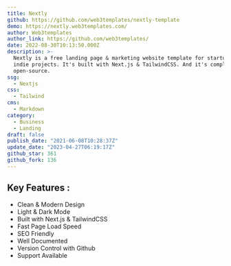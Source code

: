 ```yaml
---
title: Nextly
github: https://github.com/web3templates/nextly-template
demo: https://nextly.web3templates.com/
author: Web3templates
author_link: https://github.com/web3templates/
date: 2022-08-30T10:13:50.000Z
description: >-
  Nextly is a free landing page & marketing website template for startups and
  indie projects. It's built with Next.js & TailwindCSS. And it's completely
  open-source.
ssg:
  - Nextjs
css:
  - Tailwind
cms:
  - Markdown
category:
  - Business
  - Landing
draft: false
publish_date: "2021-06-08T10:28:37Z"
update_date: "2023-04-27T06:19:17Z"
github_star: 361
github_fork: 136
---
```


## Key Features :

- Clean & Modern Design
- Light & Dark Mode
- Built with Next.js & TailwindCSS
- Fast Page Load Speed
- SEO Friendly
- Well Documented
- Version Control with Github
- Support Available

